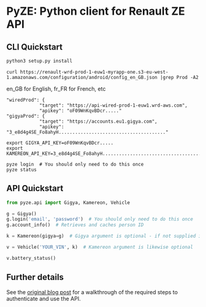 # PyZE: Python client for Renault ZE API

## CLI Quickstart

```bash
python3 setup.py install
```

```
curl https://renault-wrd-prod-1-euw1-myrapp-one.s3-eu-west-1.amazonaws.com/configuration/android/config_en_GB.json |grep Prod -A2
```
en_GB for English, fr_FR for French, etc

```
"wiredProd": {
			"target": "https://api-wired-prod-1-euw1.wrd-aws.com",
			"apikey": "oF09WnKqvBDcr....."
"gigyaProd": {
			"target": "https://accounts.eu1.gigya.com",
			"apikey": "3_e8d4g4SE_Fo8ahyH......................................."
```

```
export GIGYA_API_KEY=oF09WnKqvBDcr.....
export KAMEREON_API_KEY=3_e8d4g4SE_Fo8ahyH.......................................

pyze login  # You should only need to do this once
pyze status
```

## API Quickstart

```python
from pyze.api import Gigya, Kamereon, Vehicle

g = Gigya()
g.login('email', 'password')  # You should only need to do this once
g.account_info()  # Retrieves and caches person ID

k = Kamereon(gigya=g)  # Gigya argument is optional - if not supplied it will create one

v = Vehicle('YOUR_VIN', k)  # Kamereon argument is likewise optional

v.battery_status()
```

## Further details

See the [original blog post](https://muscatoxblog.blogspot.com/2019/07/delving-into-renaults-new-api.html) for a walkthrough of the required steps to authenticate and use the API.

